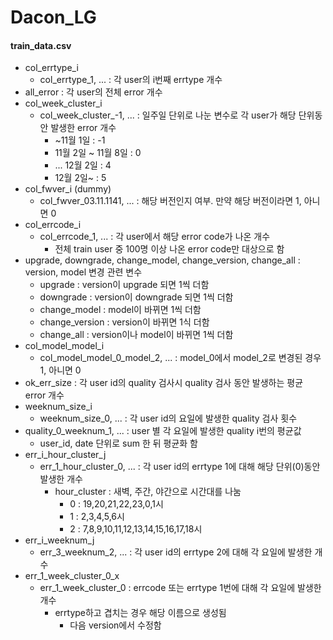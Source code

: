 # Dacon_LG
#### train_data.csv
* col_errtype_i
  * col_errtype_1, ... : 각 user의 i번째 errtype 개수
* all_error : 각 user의 전체 error 개수
* col_week_cluster_i
  * col_week_cluster_-1, ... : 일주일 단위로 나눈 변수로 각 user가 해당 단위동안 발생한 error 개수
    * ~11월 1일 : -1
    * 11월 2일 ~ 11월 8일 : 0
    * ... 12월 2일 : 4
    * 12월 2일~ : 5
* col_fwver_i (dummy)
  * col_fwver_03.11.1141, ... : 해당 버전인지 여부. 만약 해당 버전이라면 1, 아니면 0 
* col_errcode_i 
  * col_errcode_1, ... : 각 user에서 해당 error code가 나온 개수
    * 전체 train user 중 100명 이상 나온 error code만 대상으로 함
* upgrade, downgrade, change_model, change_version, change_all : version, model 변경 관련 변수
  * upgrade : version이 upgrade 되면 1씩 더함
  * downgrade : version이 downgrade 되면 1씩 더함
  * change_model : model이 바뀌면 1씩 더함
  * change_version : version이 바뀌면 1식 더함
  * change_all : version이나 model이 바뀌면 1씩 더함
* col_model_model_i
  * col_model_model_0_model_2, ... : model_0에서 model_2로 변경된 경우 1, 아니면 0
* ok_err_size : 각 user id의 quality 검사시 quality 검사 동안 발생하는 평균 error 개수
* weeknum_size_i
  * weeknum_size_0, ... : 각 user id의 요일에 발생한 quality 검사 횟수
* quality_0_weeknum_1, ... : user 별 각 요일에 발생한 quality i번의 평균값
  * user_id, date 단위로 sum 한 뒤 평균화 함
* err_i_hour_cluster_j
  * err_1_hour_cluster_0, ... : 각 user id의 errtype 1에 대해 해당 단위(0)동안 발생한 개수
    * hour_cluster : 새벽, 주간, 야간으로 시간대를 나눔
      * 0 : 19,20,21,22,23,0,1시
      * 1 : 2,3,4,5,6시
      * 2 : 7,8,9,10,11,12,13,14,15,16,17,18시
* err_i_weeknum_j
  * err_3_weeknum_2, ... : 각 user id의 errtype 2에 대해 각 요일에 발생한 개수
* err_1_week_cluster_0_x
  * err_1_week_cluster_0 : errcode 또는 errtype 1번에 대해 각 요일에 발생한 개수
    * errtype하고 겹치는 경우 해당 이름으로 생성됨
      * 다음 version에서 수정함
